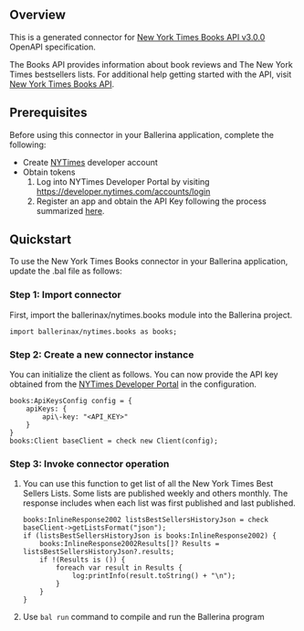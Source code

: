 ## Overview

This is a generated connector for [New York Times Books API v3.0.0](https://developer.nytimes.com/docs/books-product/1/overview) OpenAPI specification.

The Books API provides information about book reviews and The New York Times bestsellers lists. For additional help getting started with the API, visit [New York Times Books API](https://developer.nytimes.com/docs/books-product/1/overview).

## Prerequisites
Before using this connector in your Ballerina application, complete the following:

* Create [NYTimes](https://developer.nytimes.com/accounts/login) developer account
* Obtain tokens
    1. Log into NYTimes Developer Portal by visiting https://developer.nytimes.com/accounts/login
    2. Register an app and obtain the API Key following the process summarized [here](https://developer.nytimes.com/get-started).

## Quickstart

To use the New York Times Books connector in your Ballerina application, update the .bal file as follows:

### Step 1: Import connector
First, import the ballerinax/nytimes.books module into the Ballerina project.
```ballerina
import ballerinax/nytimes.books as books;
```
### Step 2: Create a new connector instance
You can initialize the client as follows. You can now provide the API key obtained from the [NYTimes Developer Portal](https://developer.nytimes.com/accounts/login) in the configuration.
```ballerina
books:ApiKeysConfig config = {
    apiKeys: {
        api\-key: "<API_KEY>"
    }
}
books:Client baseClient = check new Client(config);
```
### Step 3: Invoke connector operation
1. You can use this function to get list of all the New York Times Best Sellers Lists. Some lists are published weekly and others monthly. The response includes when each list was first published and last published.
    ```ballerina
    books:InlineResponse2002 listsBestSellersHistoryJson = check baseClient->getListsFormat("json");
    if (listsBestSellersHistoryJson is books:InlineResponse2002) {
        books:InlineResponse2002Results[]? Results = listsBestSellersHistoryJson?.results;
        if !(Results is ()) {
            foreach var result in Results {
                log:printInfo(result.toString() + "\n");
            }
        }
    }
    ``` 
2. Use `bal run` command to compile and run the Ballerina program